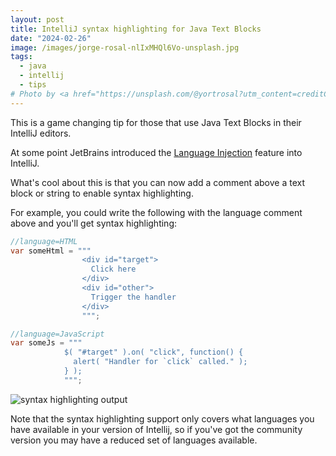 ```yaml
---
layout: post
title: IntelliJ syntax highlighting for Java Text Blocks
date: "2024-02-26"
image: /images/jorge-rosal-nlIxMHQl6Vo-unsplash.jpg
tags:
  - java
  - intellij
  - tips
# Photo by <a href="https://unsplash.com/@yortrosal?utm_content=creditCopyText&utm_medium=referral&utm_source=unsplash">Jorge Rosal</a> on <a href="https://unsplash.com/photos/a-person-standing-in-front-of-a-screen-with-text-nlIxMHQl6Vo?utm_content=creditCopyText&utm_medium=referral&utm_source=unsplash">Unsplash</a>
---
```


This is a game changing tip for those that use Java Text Blocks in their IntelliJ editors.

At some point JetBrains introduced the [Language Injection](https://www.jetbrains.com/help/idea/using-language-injections.html) feature into IntelliJ.

What's cool about this is that you can now add a comment above a text block or string to enable syntax highlighting.

For example, you could write the following with the language comment above and you'll get syntax highlighting:

```java
//language=HTML
var someHtml = """
                <div id="target">
                  Click here
                </div>
                <div id="other">
                  Trigger the handler
                </div>
                """;

//language=JavaScript
var someJs = """
            $( "#target" ).on( "click", function() {
              alert( "Handler for `click` called." );
            } );
            """;
```

![syntax highlighting output]({{site.baseurl}}/images/syntax-highlighting.png)

Note that the syntax highlighting support only covers what languages you have available in your version of Intellij, so if you've got the community version you may have a reduced set of languages available.